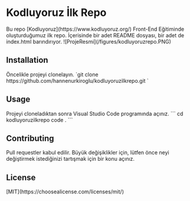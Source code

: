 <h1> Kodluyoruz İlk Repo </h1>
Bu repo [Kodluyoruz](https://www.kodluyoruz.org/) Front-End Eğitiminde oluşturduğumuz ilk repo. İçerisinde bir adet README dosyası, bir adet de index.html barındırıyor.
![ProjeResmi](/figures/kodluyoruzrepo.PNG)

<h2> Installation </h2>
Öncelikle projeyi clonelayın.
`git clone https://github.com/hannenurkiroglu/kodluyoruzilkrepo.git
`
<h2> Usage </h2>
Projeyi cloneladıktan sonra Visual Studio Code programında açınız.
```
cd kodluyoruzilkrepo
code .
```
<h2> Contributing </h2>
Pull requestler kabul edilir. Büyük değişiklikler için, lütfen önce neyi değiştirmek istediğinizi tartışmak için bir konu açınız.

<h2> License </h2>
[MIT](https://choosealicense.com/licenses/mit/)
